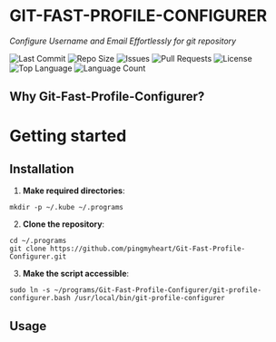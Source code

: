 # GIT-FAST-PROFILE-CONFIGURER

*Configure Username and Email Effortlessly for git repository*

![Last Commit](https://img.shields.io/github/last-commit/pingmyheart/Git-Fast-Profile-Configurer)
![Repo Size](https://img.shields.io/github/repo-size/pingmyheart/Git-Fast-Profile-Configurer)
![Issues](https://img.shields.io/github/issues/pingmyheart/Git-Fast-Profile-Configurer)
![Pull Requests](https://img.shields.io/github/issues-pr/pingmyheart/Git-Fast-Profile-Configurer)
![License](https://img.shields.io/github/license/pingmyheart/Git-Fast-Profile-Configurer)
![Top Language](https://img.shields.io/github/languages/top/pingmyheart/Git-Fast-Profile-Configurer)
![Language Count](https://img.shields.io/github/languages/count/pingmyheart/Git-Fast-Profile-Configurer)

## Why Git-Fast-Profile-Configurer?

# Getting started

## Installation

1. **Make required directories**:

```shell
mkdir -p ~/.kube ~/.programs
```

2. **Clone the repository**:

```shell
cd ~/.programs
git clone https://github.com/pingmyheart/Git-Fast-Profile-Configurer.git
```

3. **Make the script accessible**:

```shell
sudo ln -s ~/programs/Git-Fast-Profile-Configurer/git-profile-configurer.bash /usr/local/bin/git-profile-configurer
```

## Usage
